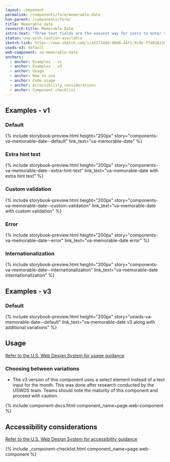 ```yaml
---
layout: component
permalink: /components/form/memorable-date
has-parent: /components/form/
title: Memorable date
research-title: Memorable Date
intro-text: "Three text fields are the easiest way for users to enter most dates."
status: use-with-caution-available
sketch-link: https://www.sketch.com/s/a52734dd-00d0-44f1-9c9e-ff4016130e5c/p/F8230127-0500-4C1A-BBBB-821299A5BDFF/canvas
uswds-v3: default
web-component: va-memorable-date
anchors:
  - anchor: Examples - v1
  - anchor: Examples - v3
  - anchor: Usage
  - anchor: How to use
  - anchor: Code usage
  - anchor: Accessibility considerations
  - anchor: Component checklist
---
```


## Examples - v1

### Default

{% include storybook-preview.html height="200px" story="components-va-memorable-date--default" link_text="va-memorable-date" %}

### Extra hint text

{% include storybook-preview.html height="200px" story="components-va-memorable-date--extra-hint-text" link_text="va-memorable-date with extra hint text" %}

### Custom validation

{% include storybook-preview.html height="200px" story="components-va-memorable-date--custom-validation" link_text="va-memorable-date with custom validation" %}

### Error

{% include storybook-preview.html height="200px" story="components-va-memorable-date--error" link_text="va-memorable-date error" %}

### Internationalization

{% include storybook-preview.html height="200px" story="components-va-memorable-date--internationalization" link_text="va-memorable-date internationalization" %}

## Examples - v3

### Default

{% include storybook-preview.html height="200px" story="uswds-va-memorable-date--default" link_text="va-memorable-date v3 along with additional variations" %}

## Usage

<a class="vads-c-action-link--blue" href="https://designsystem.digital.gov/components/memorable-date/">Refer to the U.S. Web Design System for usage guidance</a>

### Choosing between variations

* The v3 version of this component uses a select element instead of a text input for the month. This was done after research conducted by the USWDS team. Teams should note the maturity of this component and proceed with caution.

{% include component-docs.html component_name=page.web-component %}

## Accessibility considerations

<a class="vads-c-action-link--blue" href="https://designsystem.digital.gov/components/memorable-date/#accessibility-memorable-date">Refer to the U.S. Web Design System for accessibility guidance</a>

{% include _component-checklist.html component_name=page.web-component %}